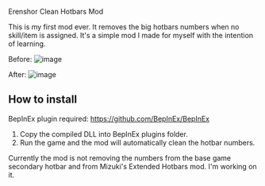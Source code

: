 Erenshor Clean Hotbars Mod

This is my first mod ever.
It removes the big hotbars numbers when no skill/item is assigned.
It's a simple mod I made for myself with the intention of learning.

Before:
![image](https://github.com/user-attachments/assets/4abe4005-f7f4-4441-b246-3d8de9f58cf4)

After:
![image](https://github.com/user-attachments/assets/90f8d8e6-f245-4093-b377-b61b0ddb9fb2)

## How to install

BepInEx plugin required: https://github.com/BepInEx/BepInEx

1. Copy the compiled DLL into BepInEx plugins folder.
2. Run the game and the mod will automatically clean the hotbar numbers.

Currently the mod is not removing the numbers from the base game secondary hotbar and from Mizuki's Extended Hotbars mod.
I'm working on it.
